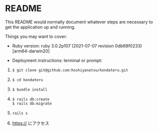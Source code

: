 # README

This README would normally document whatever steps are necessary to get the
application up and running.

Things you may want to cover:

* Ruby version: ruby 3.0.2p107 (2021-07-07 revision 0db68f0233) [arm64-darwin20]

* Deployment instructions:
terminal or prompt:
1. ```sh
   $ git clone git@github.com:hoshiyanatsu/kondateru.git
   ```
2. ```sh
   $ cd kondateru
   ```
3. ```sh
   $ bundle install
   ```
4. ```sh
   $ rails db:create
   $ rails db:migrate
   ```
5. ```sh
   rails s
   ```
6. [https://](http://localhost:3000/) にアクセス

